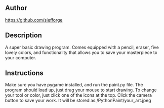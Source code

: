 ## Author ##
https://github.com/slefforge

## Description ##
A super basic drawing program. Comes equipped with a pencil, eraser, five lovely colors, 
and functionality that allows you to save your masterpiece to your computer.

## Instructions ##
Make sure you have pygame installed, and run the paint.py file.
The program should load up, just drag your mouse to start drawing.
To change your tool or color, just click one of the icons at the top.
Click the camera button to save your work. It will be stored as /PythonPaint/your_art.jpeg
